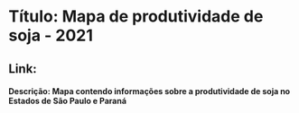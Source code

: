 # Título: Mapa de produtividade de soja - 2021
## Link: 

#### Descrição: Mapa contendo informações sobre a produtividade de soja no Estados de São Paulo e Paraná 

